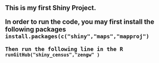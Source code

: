 <h2>This is my first Shiny Project.
<p>In order to run the code, you may first install the following packages
<code>install.packages(c("shiny","maps","mapproj")
<p>Then run the following line in the R 
<code>runGitHub("shiny_census","zengw" )